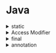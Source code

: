 # Java

<details>
<summary>static</summary>
static 키워드를 통해, 정적 변수 및 정적 메소드를 사용할 수 있다.

정적 변수와 정적 메소드는 프로그램 시작 시점에 메모리에 한번 할당되어, 프로그램이 종료되는 시점에 메모리에서 해제된다.

일반적으로 new 키워드로 생성된 객체들은 heap영역에 생성되어, Garvage Collector (GC)에 관리를 받는다. 반대로, static 키워드로 static 영역에 생성된 메모리는 GC의 관리를 받지 않는다.
(이때 class들도 static 영역에 생성된다.)
</details>

<details>
<summary>Access Modifier</summary>
접근 제한자 혹은 접근 지정자

클래스, 인터페이스 혹은 멤버에 대한 접근을 제한하기 위해 사용되는 키워드이다.

public, protected, private이 있고, 아무 제한자가 사용되지 않았을 때 사용되는 default 제한자가 존재한다.

* public [클래스 / 멤버]: 외부 클래스가 자유롭게 사용 가능하다.
* protected [멤버]: 같은 패키지 (클래스들의 모음) 혹은 자식 클래스에서 사용 가능하다. (부모 클래스는 사용하지 못한다는 의미)
* private [멤버]: 외부에서 사용할 수 없다.
* default [클래스 / 멤버]: 같은 패키지에 소속된 클래스만 사용할 수 있다.

Java는 객체지향언어로, private 멤버 선언을 지향해야 한다.


</details>

<details>
<summary>final</summary>
  <p>java에서 사용되는 키워드. 무언가를 제한할 때 사용된다. 변수, 매서드, 클래스에서 사용이 가능하며 각각에 따라 의미가 조금씩 다르다.</p>

* 변수: 값 수정을 제한한다. 따라서 초기화 값이 반드시 필요하다. 클래스의 맴버 변수라면, 생성자 혹은 static 블록을 통한 초기화까지는 허용한다.
* 메서드: override를 제한한다. 상속받은 클래스에서 해당 매서드를 수정해서 사용하지 못하도록 한다.
* 클래스: 상속을 제한한다. 다른 클래스에서 상속하여 재정의하지 못하도록 한다. 


</details>

<details>
<summary>annotation</summary>
  <p>메타 데이터를 가지고 있는 주석</p>
이때 메타 데이터란 애플리케이션이 처리해야 할 데이터가 아니라 컴파일 과정에서 실행 과정에서 코드를 어떻게 처리해야할 지를 알려주기 위한 추가 정보를 의미한다.

자바의 어노테이션은 메타 데이터의 일종이다.

<strong>annotation 종류</strong>

* built-in annotation
  * @Override: 메서드를 오버라이드 하겠다는 의미. 만약 상속받은 클래스 혹은 인터페이스에서 해당 메소드가 없다면 컴파일 오류 발생
  * @Deprecated: 메서드를 Deprecated (더이상 사용하지 않겠다)시킨다. 이 메서드를 사용하는 애플리케이션을 컴파일할 경우, 컴파일 경고를 날린다. 해당 메서드를 사용하지 말라고 경고를 날리고 싶을 때 사용.
  * @SuppressWarnings: 컴파일러 경고를 출력하지 않도록 설정
  * 등등
* meta annotaion (커스텀 어노테이션을 만들 때 사용하는 어노테이션)
  * @Target: 어노테이션 적용 범위
  * @Retention: 언제까지 메타 정보를 유지할지 기간을 설정 [Source, Class, Runtime]
  * @Documented: 자바 문서에도 어노테이션 정보가 들어가도록 함
  
<strong>annotation processor</strong>

컴파일 단계에서 annotation에 정의된 일련의 프로세스(소스코드를 참고하여 새로운 코드를 작성하는 것)를 동작하게 하는 것이다. 컴파일 단계에서 실행되기 때문에, 빌드 단계에서 에러를 출력할 수 있고, 소스코드 및 바이트 코드를 생성할 수 있다.


</details>

